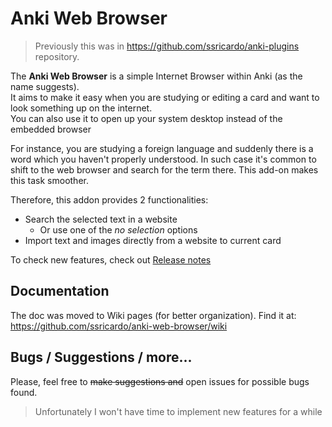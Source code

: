 # Anki Web Browser

> Previously this was in https://github.com/ssricardo/anki-plugins repository. 

The **Anki Web Browser** is a simple Internet Browser within Anki (as the name suggests).  
It aims to make it easy when you are studying or editing a card and want to look something up on the internet.  
You can also use it to open up your system desktop instead of the embedded browser

For instance, you are studying a foreign language and suddenly there is a word which you haven't properly understood. In such case it's common to shift to the web browser and search for the term there. 
This add-on makes this task smoother.  

Therefore, this addon provides 2 functionalities:  

* Search the selected text in a website
  * Or use one of the _no selection_ options
* Import text and images directly from a website to current card

To check new features, check out [Release notes](RELEASE_NOTES)

## Documentation

The doc was moved to Wiki pages (for better organization). 
Find it at: https://github.com/ssricardo/anki-web-browser/wiki


## Bugs / Suggestions / more...

Please, feel free to ~~make suggestions and~~ open issues for possible bugs found.  

> Unfortunately I won't have time to implement new features for a while
